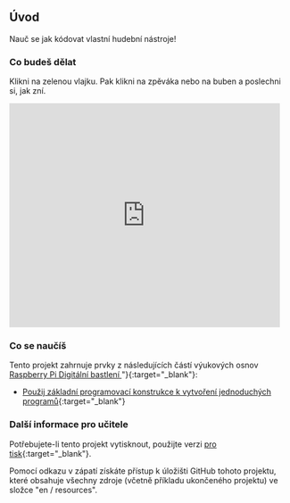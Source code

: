 ## Úvod

Nauč se jak kódovat vlastní hudební nástroje!

### Co budeš dělat

Klikni na zelenou vlajku. Pak klikni na zpěváka nebo na buben a poslechni si, jak zní.

<div class="scratch-preview">
  <iframe allowtransparency="true" width="485" height="402" src="https://scratch.mit.edu/projects/embed/26741186/?autostart=false" frameborder="0"></iframe>
</div>

### Co se naučíš

Tento projekt zahrnuje prvky z následujících částí výukových osnov [ Raspberry Pi Digitální bastlení ](http://rpf.io/curriculum)"}{:target="_blank"}:

+ [Použij základní programovací konstrukce k vytvoření jednoduchých programů](https://www.raspberrypi.org/curriculum/programming/creator){:target="_blank"}

### Další informace pro učitele

Potřebujete-li tento projekt vytisknout, použijte verzi [pro tisk](https://projects.raspberrypi.org/en/projects/rock-band/print){:target="_blank"}.

Pomocí odkazu v zápatí získáte přístup k úložišti GitHub tohoto projektu, které obsahuje všechny zdroje (včetně příkladu ukončeného projektu) ve složce "en / resources".